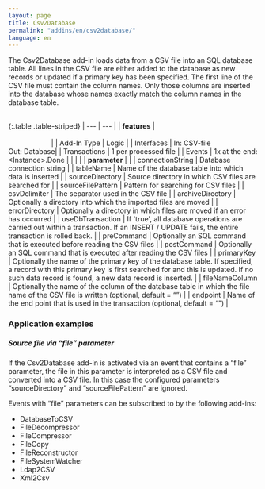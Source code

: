 ```yaml
---
layout: page
title: Csv2Database
permalink: "addins/en/csv2database/"
language: en
---
```


The Csv2Database add-in loads data from a CSV file into an SQL database table. 
All lines in the CSV file are either added to the database as new records or updated if a primary key has been specified. 
The first line of the CSV file must contain the column names. Only those columns are inserted into the database whose names exactly match the column names in the database table.<br /><br />

{:.table .table-striped}
| --- | --- |
| __features__ | &nbsp;&nbsp;&nbsp;&nbsp;&nbsp;&nbsp;&nbsp;&nbsp;&nbsp;&nbsp;&nbsp;&nbsp;&nbsp;&nbsp;&nbsp;&nbsp;&nbsp;&nbsp;&nbsp;&nbsp;&nbsp;&nbsp;&nbsp;&nbsp;&nbsp;&nbsp;&nbsp;&nbsp;&nbsp;&nbsp;&nbsp;&nbsp;&nbsp;&nbsp;&nbsp;&nbsp;&nbsp;&nbsp;&nbsp;&nbsp;&nbsp;&nbsp;&nbsp;&nbsp;&nbsp;&nbsp;&nbsp;&nbsp;&nbsp;&nbsp;&nbsp;&nbsp;&nbsp;&nbsp;&nbsp;&nbsp;&nbsp;&nbsp;&nbsp;&nbsp;&nbsp;&nbsp;&nbsp;&nbsp;&nbsp;&nbsp;&nbsp;&nbsp;&nbsp;&nbsp;&nbsp;&nbsp;&nbsp;&nbsp;&nbsp;&nbsp;&nbsp;&nbsp;&nbsp;&nbsp;&nbsp;&nbsp;&nbsp;&nbsp;&nbsp;&nbsp;&nbsp;&nbsp;&nbsp;&nbsp;&nbsp;&nbsp;&nbsp;&nbsp;&nbsp;&nbsp;&nbsp;&nbsp;&nbsp;&nbsp;&nbsp;&nbsp;&nbsp;&nbsp;&nbsp;&nbsp;&nbsp;&nbsp;&nbsp;&nbsp;&nbsp;&nbsp;&nbsp;&nbsp;&nbsp;&nbsp;&nbsp;&nbsp;&nbsp;&nbsp;&nbsp;&nbsp;&nbsp;&nbsp;&nbsp;&nbsp;&nbsp;&nbsp;&nbsp;&nbsp;&nbsp;&nbsp;&nbsp;&nbsp;&nbsp;&nbsp;&nbsp;&nbsp;&nbsp;&nbsp;&nbsp;&nbsp;&nbsp;&nbsp;&nbsp;&nbsp;&nbsp;&nbsp;&nbsp; |
| Add-In Type | Logic |
| Interfaces | In: CSV-file<br /> Out: Database|
| Transactions | 1 per processed file |
| Events | 1x at the end: &lt;Instance&gt;.Done |
| | |
| __parameter__ | |
| connectionString | Database connection string | 
| tableName | Name of the database table into which data is inserted | 
| sourceDirectory | Source directory in which CSV files are searched for | 
| sourceFilePattern | Pattern for searching for CSV files | 
| csvDelimiter | The separator used in the CSV file |
| archiveDirectory | Optionally a directory into which the imported files are moved |
| errorDirectory | Optionally a directory in which files are moved if an error has occurred |
| useDbTransaction | If 'true', all database operations are carried out within a transaction. If an INSERT / UPDATE fails, the entire transaction is rolled back. |
| preCommand | Optionally an SQL command that is executed before reading the CSV files |
| postCommand | Optionally an SQL command that is executed after reading the CSV files |
| primaryKey | Optionally the name of the primary key of the database table. If specified, a record with this primary key is first searched for and this is updated. If no such data record is found, a new data record is inserted. |
| fileNameColumn | Optionally the name of the column of the database table in which the file name of the CSV file is written (optional, default = “”) |
| endpoint | Name of the end point that is used in the transaction (optional, default = “”) |
 
 
### Application examples

##### Source file via “file” parameter

If the Csv2Database add-in is activated via an event that contains a “file” parameter, the file in this parameter is interpreted as a CSV file and converted into a CSV file. In this case the configured parameters “sourceDirectory” and “sourceFilePattern” are ignored.

Events with “file” parameters can be subscribed to by the following add-ins:
* DatabaseToCSV
* FileDecompressor
* FileCompressor
* FileCopy
* FileReconstructor
* FileSystemWatcher
* Ldap2CSV
* Xml2Csv
